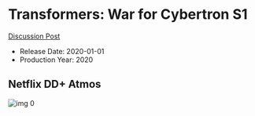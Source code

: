 # Transformers: War for Cybertron S1

[Discussion Post](https://www.avsforum.com/threads/bass-eq-for-filtered-movies.2995212/post-60015743)

* Release Date: 2020-01-01
* Production Year: 2020

## Netflix DD+ Atmos

![img 0](https://i.imgur.com/IipE23S.jpg)

